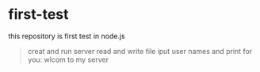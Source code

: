 # first-test
this repository is first test in node.js

> creat and run server
> read and write file
> iput user names and print for you: wlcom to my server
